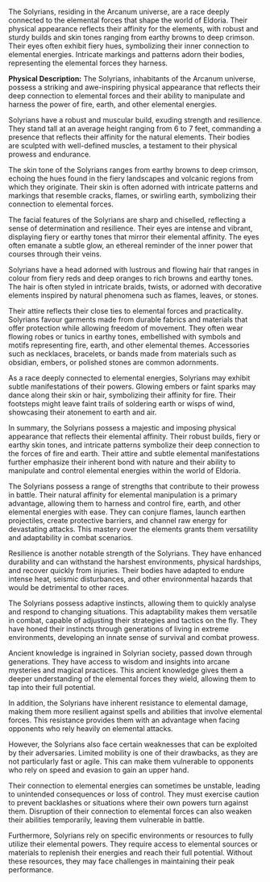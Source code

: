 The Solyrians, residing in the Arcanum universe, are a race deeply connected to the elemental forces that shape the world of Eldoria. Their physical appearance reflects their affinity for the elements, with robust and sturdy builds and skin tones ranging from earthy browns to deep crimson. Their eyes often exhibit fiery hues, symbolizing their inner connection to elemental energies. Intricate markings and patterns adorn their bodies, representing the elemental forces they harness.

**Physical Description:**
The Solyrians, inhabitants of the Arcanum universe, possess a striking and awe-inspiring physical appearance that reflects their deep connection to elemental forces and their ability to manipulate and harness the power of fire, earth, and other elemental energies.

Solyrians have a robust and muscular build, exuding strength and resilience. They stand tall at an average height ranging from 6 to 7 feet, commanding a presence that reflects their affinity for the natural elements. Their bodies are sculpted with well-defined muscles, a testament to their physical prowess and endurance.

The skin tone of the Solyrians ranges from earthy browns to deep crimson, echoing the hues found in the fiery landscapes and volcanic regions from which they originate. Their skin is often adorned with intricate patterns and markings that resemble cracks, flames, or swirling earth, symbolizing their connection to elemental forces.

The facial features of the Solyrians are sharp and chiselled, reflecting a sense of determination and resilience. Their eyes are intense and vibrant, displaying fiery or earthy tones that mirror their elemental affinity. The eyes often emanate a subtle glow, an ethereal reminder of the inner power that courses through their veins.

Solyrians have a head adorned with lustrous and flowing hair that ranges in colour from fiery reds and deep oranges to rich browns and earthy tones. The hair is often styled in intricate braids, twists, or adorned with decorative elements inspired by natural phenomena such as flames, leaves, or stones.

Their attire reflects their close ties to elemental forces and practicality. Solyrians favour garments made from durable fabrics and materials that offer protection while allowing freedom of movement. They often wear flowing robes or tunics in earthy tones, embellished with symbols and motifs representing fire, earth, and other elemental themes. Accessories such as necklaces, bracelets, or bands made from materials such as obsidian, embers, or polished stones are common adornments.

As a race deeply connected to elemental energies, Solyrians may exhibit subtle manifestations of their powers. Glowing embers or faint sparks may dance along their skin or hair, symbolizing their affinity for fire. Their footsteps might leave faint trails of soldering earth or wisps of wind, showcasing their atonement to earth and air.

In summary, the Solyrians possess a majestic and imposing physical appearance that reflects their elemental affinity. Their robust builds, fiery or earthy skin tones, and intricate patterns symbolize their deep connection to the forces of fire and earth. Their attire and subtle elemental manifestations further emphasize their inherent bond with nature and their ability to manipulate and control elemental energies within the world of Eldoria.

The Solyrians possess a range of strengths that contribute to their prowess in battle. Their natural affinity for elemental manipulation is a primary advantage, allowing them to harness and control fire, earth, and other elemental energies with ease. They can conjure flames, launch earthen projectiles, create protective barriers, and channel raw energy for devastating attacks. This mastery over the elements grants them versatility and adaptability in combat scenarios.

Resilience is another notable strength of the Solyrians. They have enhanced durability and can withstand the harshest environments, physical hardships, and recover quickly from injuries. Their bodies have adapted to endure intense heat, seismic disturbances, and other environmental hazards that would be detrimental to other races.

The Solyrians possess adaptive instincts, allowing them to quickly analyse and respond to changing situations. This adaptability makes them versatile in combat, capable of adjusting their strategies and tactics on the fly. They have honed their instincts through generations of living in extreme environments, developing an innate sense of survival and combat prowess.

Ancient knowledge is ingrained in Solyrian society, passed down through generations. They have access to wisdom and insights into arcane mysteries and magical practices. This ancient knowledge gives them a deeper understanding of the elemental forces they wield, allowing them to tap into their full potential.

In addition, the Solyrians have inherent resistance to elemental damage, making them more resilient against spells and abilities that involve elemental forces. This resistance provides them with an advantage when facing opponents who rely heavily on elemental attacks.

However, the Solyrians also face certain weaknesses that can be exploited by their adversaries. Limited mobility is one of their drawbacks, as they are not particularly fast or agile. This can make them vulnerable to opponents who rely on speed and evasion to gain an upper hand.

Their connection to elemental energies can sometimes be unstable, leading to unintended consequences or loss of control. They must exercise caution to prevent backlashes or situations where their own powers turn against them. Disruption of their connection to elemental forces can also weaken their abilities temporarily, leaving them vulnerable in battle.

Furthermore, Solyrians rely on specific environments or resources to fully utilize their elemental powers. They require access to elemental sources or materials to replenish their energies and reach their full potential. Without these resources, they may face challenges in maintaining their peak performance.